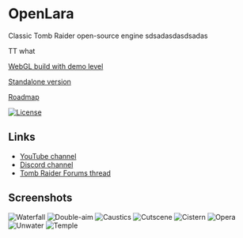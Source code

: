 # OpenLara
Classic Tomb Raider open-source engine
sdsadasdasdsadas

TT
what

[WebGL build with demo level](http://xproger.info/projects/OpenLara/)

[Standalone version](https://github.com/XProger/OpenLara/releases/tag/latest)

[Roadmap](https://github.com/XProger/OpenLara/issues/353)

[![License](https://img.shields.io/badge/License-BSD%202--Clause-orange.svg)](https://opensource.org/licenses/BSD-2-Clause)  

## Links
* [YouTube channel](https://youtu.be/Rbl3NmKAZoM?list=PL7DiEQQWqCj79eodyi2R_vi87IdONIR-B)
* [Discord channel](https://discord.gg/EF8JaQB)
* [Tomb Raider Forums thread](http://www.tombraiderforums.com/showthread.php?t=216618)

## Screenshots
![Waterfall](http://xproger.info/projects/OpenLara/shots/waterfall.jpg)
![Double-aim](http://xproger.info/projects/OpenLara/shots/multi-aim.jpg)
![Caustics](http://xproger.info/projects/OpenLara/shots/caustics.jpg)
![Cutscene](http://xproger.info/projects/OpenLara/shots/cut1.jpg)
![Cistern](http://xproger.info/projects/OpenLara/shots/flipmap.jpg)
![Opera](http://xproger.info/projects/OpenLara/shots/tr2_opera.jpg)
![Unwater](http://xproger.info/projects/OpenLara/shots/tr2_unwater1.jpg)
![Temple](http://xproger.info/projects/OpenLara/shots/tr3_temple.jpg)
